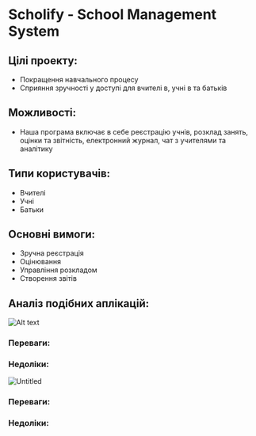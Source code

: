 # **Scholify - School Management System**

## Цілі проекту:

- Покращення навчального процесу
- Сприяння зручності у доступі для вчителі в, учні в та батьків

## Можливості:

- Наша програма включає в себе реєстрацію учнів, розклад занять, оцінки та звітність, електронний журнал, чат з учителями та аналітику

## Типи користувачів:

- Вчителі
- Учні
- Батьки

## Основні вимоги:

- Зручна реєстрація
- Оцінювання
- Управління розкладом
- Створення звітів

## Аналіз подібних аплікацій:

![Alt text](https://github.com/roha04/ScholifyTerm2/blob/d8524453ca3555c688169a97ae6e4740d197cd37/Documents/PraxiSchool.png)


### Переваги:

### Недоліки:

![Untitled](https://prod-files-secure.s3.us-west-2.amazonaws.com/068e05b2-6c15-4d6b-80e3-ac9c4f844ca0/2c8ed81e-9fef-4839-9ed5-bf6331237bff/Untitled.png)

### Переваги:

### Недоліки:
